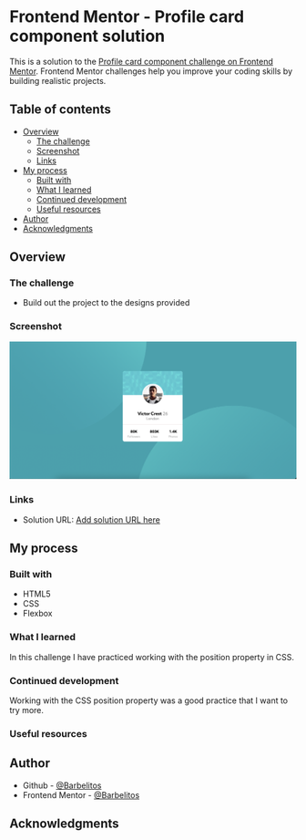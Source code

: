 # Frontend Mentor - Profile card component solution

This is a solution to the [Profile card component challenge on Frontend Mentor](https://www.frontendmentor.io/challenges/profile-card-component-cfArpWshJ). Frontend Mentor challenges help you improve your coding skills by building realistic projects. 

## Table of contents

- [Overview](#overview)
  - [The challenge](#the-challenge)
  - [Screenshot](#screenshot)
  - [Links](#links)
- [My process](#my-process)
  - [Built with](#built-with)
  - [What I learned](#what-i-learned)
  - [Continued development](#continued-development)
  - [Useful resources](#useful-resources)
- [Author](#author)
- [Acknowledgments](#acknowledgments)

## Overview

### The challenge

- Build out the project to the designs provided

### Screenshot

![](./screenshot.jpg)
### Links

- Solution URL: [Add solution URL here](https://your-solution-url.com)

## My process

### Built with

- HTML5
- CSS
- Flexbox

### What I learned

In this challenge I have practiced working with the position property in CSS.

### Continued development

Working with the CSS position property was a good practice that I want to try more.


### Useful resources

## Author

- Github - [@Barbelitos](https://github.com/Barbelitos)
- Frontend Mentor - [@Barbelitos](https://www.frontendmentor.io/profile/Barbelitos)

## Acknowledgments